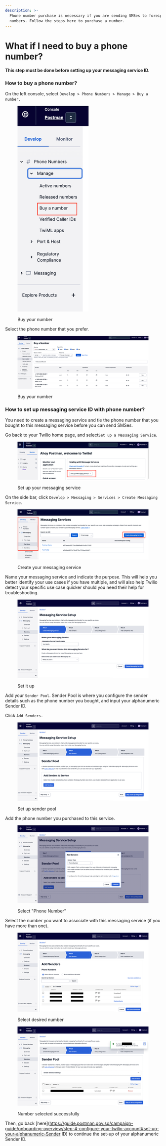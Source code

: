 ```yaml
---
description: >-
  Phone number purchase is necessary if you are sending SMSes to foreign
  numbers. Follow the steps here to purchase a number.
---
```


# What if I need to buy a phone number?

#### This step must be done before setting up your messaging service ID.

### How to buy a phone number?

On the left console, select `Develop > Phone Numbers > Manage > Buy a number.`

<figure><img src="../../../.gitbook/assets/image (3).png" alt="" width="230"><figcaption><p>Buy your number</p></figcaption></figure>

Select the phone number that you prefer.

<figure><img src="../../../.gitbook/assets/image (9).png" alt=""><figcaption><p>Buy your number</p></figcaption></figure>

### How to set up messaging service ID with phone number?

You need to create a messaging service and tie the phone number that you bought to this messaging service before you can send SMSes.&#x20;

Go back to your Twilio home page, and select`Set up a Messaging Service`.

<figure><img src="../../../.gitbook/assets/image (21).png" alt=""><figcaption><p>Set up your messaging service</p></figcaption></figure>

On the side bar, click `Develop > Messaging > Services > Create Messaging Service.`

<figure><img src="../../../.gitbook/assets/image (12).png" alt=""><figcaption><p>Create your messaging service</p></figcaption></figure>

Name your messaging service and indicate the purpose. This will help you better identify your use cases if you have multiple, and will also help Twilio detect your specific use case quicker should you need their help for troubleshooting.

<figure><img src="../../../.gitbook/assets/image (10).png" alt=""><figcaption><p>Set it up</p></figcaption></figure>

Add your `Sender Pool`. Sender Pool is where you configure the sender details such as the phone number you bought, and input your alphanumeric Sender ID.

Click `Add Senders.`

<figure><img src="../../../.gitbook/assets/image (20).png" alt=""><figcaption><p>Set up sender pool</p></figcaption></figure>

Add the phone number you purchased to this service.

<figure><img src="../../../.gitbook/assets/image (15).png" alt=""><figcaption><p>Select "Phone Number"</p></figcaption></figure>

Select the number you want to associate with this messaging service (if you have more than one).

<figure><img src="../../../.gitbook/assets/image (13).png" alt=""><figcaption><p>Select desired number</p></figcaption></figure>

<figure><img src="../../../.gitbook/assets/image (4).png" alt=""><figcaption><p>Number selected successfully</p></figcaption></figure>

Then, go back [here](https://guide.postman.gov.sg/campaign-guide/onboarding-overview/step-4-configure-your-twilio-account#set-up-your-alphanumeric-Sender ID) to continue the set-up of your alphanumeric Sender ID.
